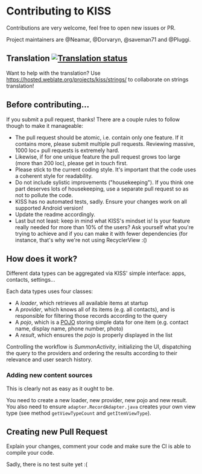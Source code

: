 # Contributing to KISS
Contributions are very welcome, feel free to open new issues or PR.

Project maintainers are @Neamar, @Dorvaryn, @saveman71 and @Pluggi.

## Translation [![Translation status](https://hosted.weblate.org/widgets/kiss/-/shields-badge.svg)](https://hosted.weblate.org/projects/kiss/strings/)

Want to help with the translation? Use https://hosted.weblate.org/projects/kiss/strings/ to collaborate on strings translation!


## Before contributing...
If you submit a pull request, thanks! There are a couple rules to follow though to make it manageable:

* The pull request should be atomic, i.e. contain only one feature. If it contains more, please submit multiple pull requests. Reviewing massive, 1000 loc+ pull requests is extremely hard.
* Likewise, if for one unique feature the pull request grows too large (more than 200 loc), please get in touch first.
* Please stick to the current coding style. It's important that the code uses a coherent style for readability.
* Do not include sylistic improvements ("housekeeping"). If you think one part deserves lots of housekeeping, use a separate pull request so as not to pollute the code.
* KISS has no automated tests, sadly. Ensure your changes work on all supported Android version!
* Update the readme accordingly.
* Last but not least: keep in mind what KISS's mindset is! Is your feature really needed for more than 10% of the users? Ask yourself what you're trying to achieve and if you can make it with fewer dependencies (for instance, that's why we're not using RecyclerView :()


## How does it work?

Different data types can be aggregated via KISS' simple interface: apps, contacts, settings...

Each data types uses four classes:

* A *loader*, which retrieves all available items at startup
* A *provider*, which knows all of its items (e.g. all contacts), and is responsible for filtering those records according to the query
* A *pojo*, which is a [POJO](https://en.wikipedia.org/wiki/Plain_Old_Java_Object) storing simple data for one item (e.g. contact name, display name, phone number, photo)
* A *result*, which ensures the *pojo* is properly displayed in the list

Controlling the workflow is *SummonActivity*, initializing the UI, dispatching the query to the providers and ordering the results according to their relevance and user search history.

### Adding new content sources
This is clearly not as easy as it ought to be.

You need to create a new loader, new provider, new pojo and new result. You also need to ensure `adapter.RecordAdapter.java` creates your own view type (see method `getViewTypeCount` and `getItemViewType`).

## Creating new Pull Request
Explain your changes, comment your code and make sure the CI is able to compile your code.

Sadly, there is no test suite yet :(

